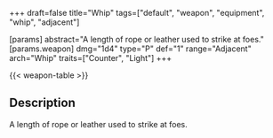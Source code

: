 +++
draft=false
title="Whip"
tags=["default", "weapon", "equipment", "whip", "adjacent"]

[params]
  abstract="A length of rope or leather used to strike at foes."
  [params.weapon]
    dmg="1d4"
    type="P"
    def="1"
    range="Adjacent"
    arch="Whip"
    traits=["Counter", "Light"]
+++

{{< weapon-table >}}

## Description
A length of rope or leather used to strike at foes.
